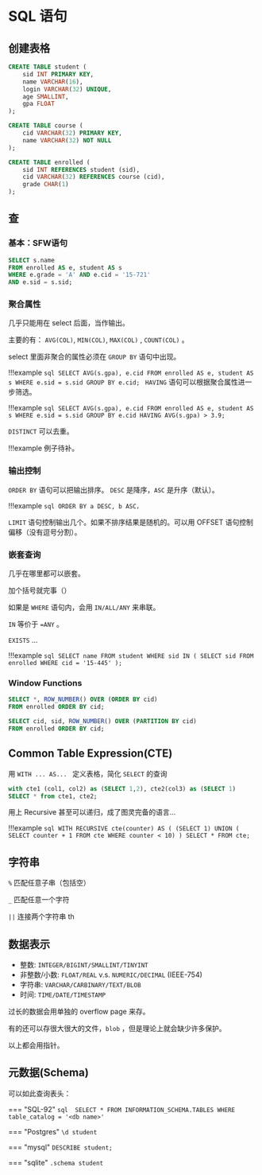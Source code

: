 # SQL 语句

## 创建表格

```sql
CREATE TABLE student (
    sid INT PRIMARY KEY, 
    name VARCHAR(16),
    login VARCHAR(32) UNIQUE, 
    age SMALLINT,
    gpa FLOAT 
);

CREATE TABLE course (
    cid VARCHAR(32) PRIMARY KEY, 
    name VARCHAR(32) NOT NULL
);

CREATE TABLE enrolled (
    sid INT REFERENCES student (sid),
    cid VARCHAR(32) REFERENCES course (cid), 
    grade CHAR(1)
);
```

## 查

### 基本：SFW语句

```sql
SELECT s.name
FROM enrolled AS e, student AS s
WHERE e.grade = 'A' AND e.cid = '15-721'
AND e.sid = s.sid;
```

### 聚合属性

几乎只能用在 select 后面，当作输出。

主要的有： `AVG(COL)`, `MIN(COL)`, `MAX(COL)` , `COUNT(COL)` 。

select 里面非聚合的属性必须在 `GROUP BY` 语句中出现。

!!!example
    ```sql
    SELECT AVG(s.gpa), e.cid
    FROM enrolled AS e, student AS s
    WHERE e.sid = s.sid
    GROUP BY e.cid;
    ```
`HAVING` 语句可以根据聚合属性进一步筛选。

!!!example
    ```sql
    SELECT AVG(s.gpa), e.cid
    FROM enrolled AS e, student AS s
    WHERE e.sid = s.sid
    GROUP BY e.cid
    HAVING AVG(s.gpa) > 3.9;
    ```

`DISTINCT` 可以去重。

!!!example
    例子待补。

    
### 输出控制

`ORDER BY` 语句可以把输出排序。 `DESC` 是降序，`ASC` 是升序（默认）。

!!!example 
    ```sql
    ORDER BY a DESC, b ASC，
    ```

`LIMIT` 语句控制输出几个。如果不排序结果是随机的。可以用 OFFSET 语句控制偏移（没有逗号分割）。

### 嵌套查询

几乎在哪里都可以嵌套。

加个括号就完事（）

如果是 `WHERE` 语句内，会用 `IN/ALL/ANY` 来串联。

`IN` 等价于 `=ANY` 。

`EXISTS` ...

!!!example
    ```sql
    SELECT name FROM student
    WHERE sid IN (
        SELECT sid FROM enrolled
        WHERE cid = '15-445'
    );
    ```


### Window Functions

```sql
SELECT *, ROW_NUMBER() OVER (ORDER BY cid) 
FROM enrolled ORDER BY cid;
```

```sql
SELECT cid, sid, ROW_NUMBER() OVER (PARTITION BY cid) 
FROM enrolled ORDER BY cid;
```

## Common Table Expression(CTE)

用 `WITH ... AS... ` 定义表格，简化 `SELECT` 的查询

```sql
with cte1 (col1, col2) as (SELECT 1,2), cte2(col3) as (SELECT 1)
SELECT * from cte1, cte2;
```

用上 Recursive 甚至可以递归，成了图灵完备的语言...

!!!example
    ```sql
    WITH RECURSIVE cte(counter) AS (
        (SELECT 1)
        UNION
        ( SELECT counter + 1 FROM cte WHERE counter < 10)
    )
    SELECT * FROM cte;
    ```

## 字符串

`%` 匹配任意子串（包括空）

`_` 匹配任意一个字符

`||` 连接两个字符串 th

## 数据表示

+ 整数: `INTEGER/BIGINT/SMALLINT/TINYINT`
+ 非整数/小数: `FLOAT/REAL` v.s. `NUMERIC/DECIMAL` (IEEE-754)
+ 字符串: `VARCHAR/CARBINARY/TEXT/BLOB`
+ 时间: `TIME/DATE/TIMESTAMP`


过长的数据会用单独的 overflow page 来存。

有的还可以存很大很大的文件，`blob` ，但是理论上就会缺少许多保护。

以上都会用指针。

## 元数据(Schema)

可以如此查询表头：


=== "SQL-92"
    ```sql 
    SELECT *
    FROM INFORMATION_SCHEMA.TABLES
    WHERE table_catalog = '<db name>'
    ```

=== "Postgres"
    ```
    \d student
    ```

=== "mysql"
    ```
    DESCRIBE student;
    ```

=== "sqlite"
    ```
    .schema student
    ```